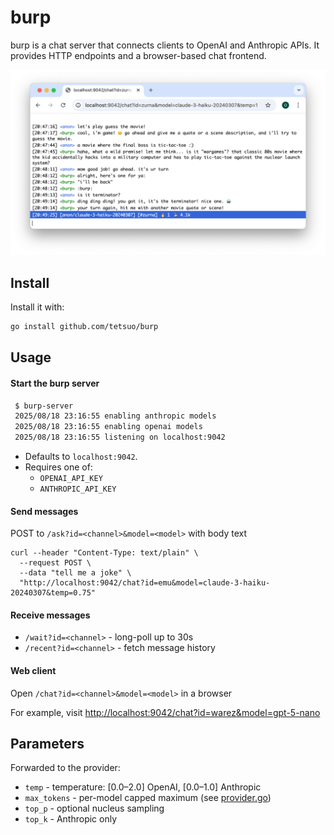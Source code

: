 # burp

burp is a chat server that connects clients to OpenAI and Anthropic APIs. It provides HTTP endpoints and a browser-based chat frontend.

![burp Screenshot](./Screenshot.png)

## Install

Install it with:

```bash
go install github.com/tetsuo/burp
```

## Usage

#### Start the burp server

```bash
 $ burp-server
 2025/08/18 23:16:55 enabling anthropic models
 2025/08/18 23:16:55 enabling openai models
 2025/08/18 23:16:55 listening on localhost:9042
```

- Defaults to `localhost:9042`.
- Requires one of:
  - `OPENAI_API_KEY`
  - `ANTHROPIC_API_KEY`

#### Send messages

POST to `/ask?id=<channel>&model=<model>` with body text

```
curl --header "Content-Type: text/plain" \
  --request POST \
  --data "tell me a joke" \
  "http://localhost:9042/chat?id=emu&model=claude-3-haiku-20240307&temp=0.75"
```

#### Receive messages

- `/wait?id=<channel>` - long-poll up to 30s
- `/recent?id=<channel>` - fetch message history

#### Web client

Open `/chat?id=<channel>&model=<model>` in a browser

For example, visit [http://localhost:9042/chat?id=warez&model=gpt-5-nano](http://localhost:9042/chat?id=warez&model=claude-3-haiku-20240307)

## Parameters

Forwarded to the provider:

- `temp` - temperature: \[0.0–2.0] OpenAI, \[0.0–1.0] Anthropic
- `max_tokens` - per-model capped maximum (see [provider.go](./provider.go))
- `top_p` - optional nucleus sampling
- `top_k` - Anthropic only

